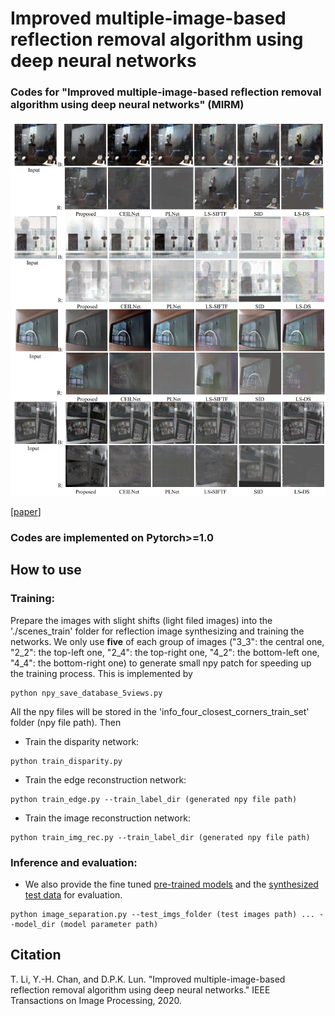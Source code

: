 # Improved multiple-image-based reflection removal algorithm using deep neural networks
### Codes for "Improved multiple-image-based reflection removal algorithm using deep neural networks" (MIRM)

![cover](cover.png)

[[paper](https://pan.baidu.com/s/19CwcDGvUaR-IqRiI-8hn0Q?pwd=ercw)] 

### Codes are implemented on Pytorch>=1.0   

## How to use

### Training:

Prepare the images with slight shifts (light filed images) into the './scenes_train' folder for reflection image synthesizing and training the networks. We only use **five** of each group of images ("3_3": the central one, "2_2": the top-left one, "2_4": the top-right one, "4_2": the bottom-left one, "4_4": the bottom-right one) to generate small npy patch for speeding up the training process. This is implemented by 

```
python npy_save_database_5views.py
```

All the npy files will be stored in the 'info_four_closest_corners_train_set'  folder (npy file path). Then

- Train the disparity network: 

```
python train_disparity.py
```

- Train the edge reconstruction network: 
```
python train_edge.py --train_label_dir (generated npy file path)
```
- Train the image reconstruction network: 
```
python train_img_rec.py --train_label_dir (generated npy file path)
```
### Inference and evaluation:

- We also provide the fine tuned <u>[pre-trained models](https://drive.google.com/file/d/1UmwgggXnpxeql4ZFi3Vq9Y_vgvMXyFxV/view?usp=sharing)</u> and the <u>[synthesized test data](https://drive.google.com/file/d/1Vd01fOlCEDiNXsi3_rmqviGTigFtgi0X/view?usp=sharing)</u> for evaluation. 
```
python image_separation.py --test_imgs_folder (test images path) ... --model_dir (model parameter path)
```
## Citation
T. Li, Y.-H. Chan, and D.P.K. Lun. "Improved multiple-image-based reflection removal algorithm using deep neural networks." IEEE Transactions on Image Processing, 2020.
